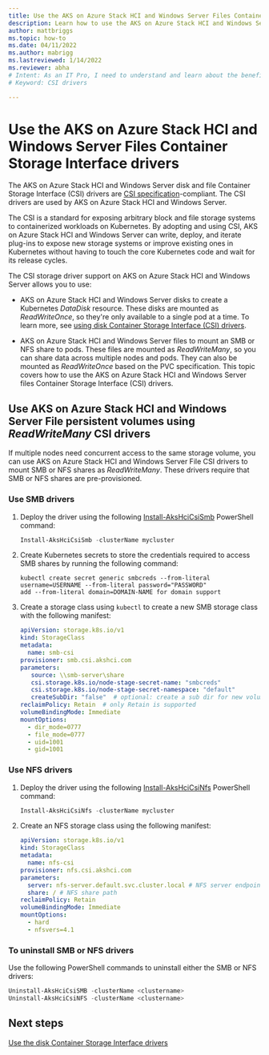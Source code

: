 ```yaml
---
title: Use the AKS on Azure Stack HCI and Windows Server Files Container Storage Interface (CSI) drivers
description: Learn how to use the AKS on Azure Stack HCI and Windows Server Files Container Storage Interface (CSI) drivers.
author: mattbriggs
ms.topic: how-to
ms.date: 04/11/2022
ms.author: mabrigg 
ms.lastreviewed: 1/14/2022
ms.reviewer: abha
# Intent: As an IT Pro, I need to understand and learn about the benefits of using CSI drivers in my AKS on Azure Stack HCI and Windows Server deployment.
# Keyword: CSI drivers

---
```


# Use the AKS on Azure Stack HCI and Windows Server Files Container Storage Interface drivers

The AKS on Azure Stack HCI and Windows Server disk and file Container Storage Interface (CSI) drivers are [CSI specification](https://github.com/container-storage-interface/spec/blob/master/spec.md)-compliant. The CSI drivers are used by AKS on Azure Stack HCI and Windows Server.

The CSI is a standard for exposing arbitrary block and file storage systems to containerized workloads on Kubernetes. By adopting and using CSI, AKS on Azure Stack HCI and Windows Server can write, deploy, and iterate plug-ins to expose new storage systems or improve existing ones in Kubernetes without having to touch the core Kubernetes code and wait for its release cycles.

The CSI storage driver support on AKS on Azure Stack HCI and Windows Server allows you to use:

- AKS on Azure Stack HCI and Windows Server disks to create a Kubernetes *DataDisk* resource. These disks are mounted as *ReadWriteOnce*, so they're only available to a single pod at a time. To learn more, see [using disk Container Storage Interface (CSI) drivers](./container-storage-interface-disks.md). 

- AKS on Azure Stack HCI and Windows Server files to mount an SMB or NFS share to pods. These files are mounted as *ReadWriteMany*, so you can share data across multiple nodes and pods. They can also be mounted as *ReadWriteOnce* based on the PVC specification. This topic covers how to use the AKS on Azure Stack HCI and Windows Server files Container Storage Interface (CSI) drivers.

## Use AKS on Azure Stack HCI and Windows Server File persistent volumes using _ReadWriteMany_ CSI drivers

If multiple nodes need concurrent access to the same storage volume, you can use AKS on Azure Stack HCI and Windows Server File CSI drivers to mount SMB or NFS shares as *ReadWriteMany*. These drivers require that SMB or NFS shares are pre-provisioned.

### Use SMB drivers

1. Deploy the driver using the following [Install-AksHciCsiSmb](./reference/ps/install-akshcicsismb.md) PowerShell command: 

   ```powershell
   Install-AksHciCsiSmb -clusterName mycluster
   ```

2. Create Kubernetes secrets to store the credentials required to access SMB shares by running the following command:

   ```console
   kubectl create secret generic smbcreds --from-literal username=USERNAME --from-literal password="PASSWORD"
   add --from-literal domain=DOMAIN-NAME for domain support
   ```

3.  Create a storage class using `kubectl` to create a new SMB storage class with the following manifest:

      ```yaml
      apiVersion: storage.k8s.io/v1
      kind: StorageClass
      metadata:
        name: smb-csi
      provisioner: smb.csi.akshci.com
      parameters:
         source: \\smb-server\share
         csi.storage.k8s.io/node-stage-secret-name: "smbcreds"
         csi.storage.k8s.io/node-stage-secret-namespace: "default"
         createSubDir: "false"  # optional: create a sub dir for new volume
      reclaimPolicy: Retain  # only Retain is supported
      volumeBindingMode: Immediate
      mountOptions:
        - dir_mode=0777
        - file_mode=0777
        - uid=1001
        - gid=1001
      ```  

### Use NFS drivers

1. Deploy the driver using the following [Install-AksHciCsiNfs](./reference/ps/install-akshcicsinfs.md) PowerShell command:

   ```powershell
   Install-AksHciCsiNfs -clusterName mycluster
   ```

2. Create an NFS storage class using the following manifest:

      ```yaml
      apiVersion: storage.k8s.io/v1
      kind: StorageClass
      metadata:
        name: nfs-csi
      provisioner: nfs.csi.akshci.com
      parameters:
        server: nfs-server.default.svc.cluster.local # NFS server endpoint
        share: / # NFS share path
      reclaimPolicy: Retain
      volumeBindingMode: Immediate
      mountOptions:
        - hard
        - nfsvers=4.1
      ```

### To uninstall SMB or NFS drivers

Use the following PowerShell commands to uninstall either the SMB or NFS drivers:

```powershell
Uninstall-AksHciCsiSMB -clusterName <clustername>
Uninstall-AksHciCsiNFS -clusterName <clustername>
```

## Next steps

[Use the disk Container Storage Interface drivers](./container-storage-interface-disks.md)
